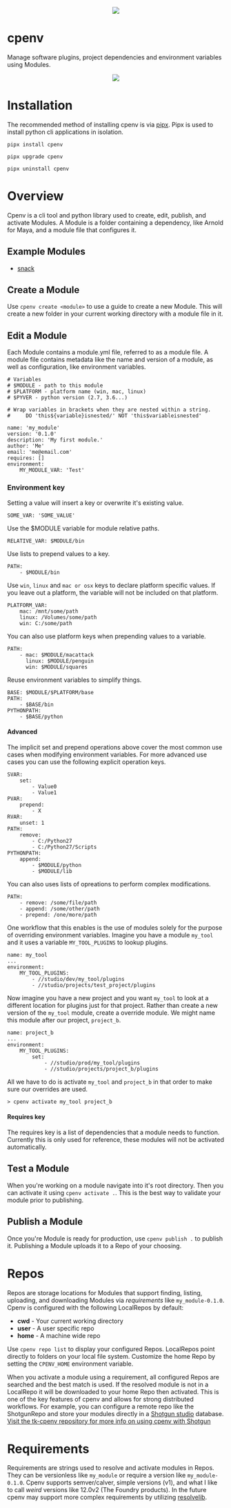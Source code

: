 <p align="center">
    <img src="https://raw.github.com/cpenv/cpenv/master/res/icon_dark.png"/>
</p>

# cpenv
Manage software plugins, project dependencies and environment
variables using Modules.

<p align="center">
    <img src="https://raw.github.com/cpenv/cpenv/master/res/demo.gif"/>
</p>

# Installation
The recommended method of installing cpenv is via [pipx](https://pipxproject.github.io/pipx). 
Pipx is used to install python cli applications in isolation.

```
pipx install cpenv
```
```
pipx upgrade cpenv
```
```
pipx uninstall cpenv
```

# Overview
Cpenv is a cli tool and python library used to create, edit, publish, and activate Modules. A Module is a folder containing a dependency, like Arnold for Maya, and a module file that configures it.

## Example Modules
- [snack](https://github.com/cpenv/snack)

## Create a Module
Use `cpenv create <module>` to use a guide to create a new Module. 
This will create a new folder in your current working directory with a module file in it.
 
## Edit a Module
Each Module contains a module.yml file, referred to as a module file. A module file contains metadata like the name and version of a module, as well as configuration, like environment variables.
```
# Variables
# $MODULE - path to this module
# $PLATFORM - platform name (win, mac, linux)
# $PYVER - python version (2.7, 3.6...)

# Wrap variables in brackets when they are nested within a string.
#     DO 'this${variable}isnested/' NOT 'this$variableisnested'

name: 'my_module'
version: '0.1.0'
description: 'My first module.'
author: 'Me'
email: 'me@email.com'
requires: []
environment:
    MY_MODULE_VAR: 'Test'
```

### Environment key
Setting a value will insert a key or overwrite it's existing value.
```
SOME_VAR: 'SOME_VALUE'
```

Use the $MODULE variable for module relative paths.
```
RELATIVE_VAR: $MODULE/bin
```

Use lists to prepend values to a key.
```
PATH:
    - $MODULE/bin
```

Use `win`, `linux` and `mac or osx` keys to declare platform specific values. If you leave out a platform, the variable will not be included on that platform.
```
PLATFORM_VAR:
    mac: /mnt/some/path
    linux: /Volumes/some/path
    win: C:/some/path
```

You can also use platform keys when prepending values to a variable.
```
PATH:
    - mac: $MODULE/macattack
      linux: $MODULE/penguin
      win: $MODULE/squares
```

Reuse environment variables to simplify things.
```
BASE: $MODULE/$PLATFORM/base
PATH:
    - $BASE/bin
PYTHONPATH:
    - $BASE/python
```

#### Advanced
The implicit set and prepend operations above cover the most common use cases when modifying environment variables. For more advanced use cases you can use the following explicit operation keys.
```
SVAR:
    set: 
        - Value0
        - Value1
PVAR:
    prepend:
        - X
RVAR:
    unset: 1
PATH:
    remove:
        - C:/Python27
        - C:/Python27/Scripts
PYTHONPATH:
    append:
        - $MODULE/python
        - $MODULE/lib
```
You can also uses lists of opreations to perform complex modifications.
```
PATH:
    - remove: /some/file/path
    - append: /some/other/path
    - prepend: /one/more/path
```
One workflow that this enables is the use of modules solely for the purpose of overriding environment variables. Imagine you have a module `my_tool` and it uses a variable `MY_TOOL_PLUGINS` to lookup plugins.
```
name: my_tool
...
environment:
    MY_TOOL_PLUGINS:
        - //studio/dev/my_tool/plugins
        - //studio/projects/test_project/plugins
```
Now imagine you have a new project and you want `my_tool` to look at a different location for plugins just for that project. Rather than create a new version of the `my_tool` module, create a override module. We might name this module after our project, `project_b`.
```
name: project_b
...
environment:
    MY_TOOL_PLUGINS:
        set:
            - //studio/prod/my_tool/plugins
            - //studio/projects/project_b/plugins
```
All we have to do is activate `my_tool` and `project_b` in that order to make sure our overrides are used.
```
> cpenv activate my_tool project_b
```

#### Requires key
The requires key is a list of dependencies that a module needs to function. Currently this is only used for reference, these modules will not be activated automatically.

## Test a Module
When you're working on a module navigate into it's root directory. Then you can activate it using `cpenv activate .`. This is
the best way to validate your module prior to publishing.

## Publish a Module
Once you're Module is ready for production, use `cpenv publish .` to publish it. Publishing a Module uploads it to a Repo of your choosing. 

# Repos
Repos are storage locations for Modules that support finding, listing, uploading, and downloading Modules via *requirements* like 
`my_module-0.1.0`. Cpenv is configured with the following LocalRepos by default:

- **cwd** - Your current working directory
- **user** - A user specific repo
- **home** - A machine wide repo

Use `cpenv repo list` to display your configured Repos. LocalRepos point directly to folders on your local file system.
Customize the home Repo by setting the `CPENV_HOME` environment variable.

When you activate a module using a requirement, all configured Repos are searched and the best match is used. If the resolved
module is not in a LocalRepo it will be downloaded to your home Repo then activated. This is one of the key features of cpenv 
and allows for strong distributed workflows. For example, you can configure a remote repo like the ShotgunRepo and store your modules directly in a 
[Shotgun studio](https://www.shotgunsoftware.com/) database. [Visit the tk-cpenv repository for more info on using cpenv with Shotgun](https://github.com/cpenv/tk-cpenv)

# Requirements
Requirements are strings used to resolve and activate modules in Repos. They can be versionless like `my_module` or require a 
version like `my_module-0.1.0`. Cpenv supports semver/calver, simple versions (v1), and what I like to call *weird* versions 
like 12.0v2 (The Foundry products). In the future cpenv may support more complex requirements by utilizing 
[resolvelib](https://github.com/sarugaku/resolvelib).

